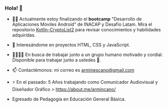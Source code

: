 ### Hola! 👋
- 👨‍🎓 Actualmente estoy finalizando el **bootcamp** "Desarrollo de Aplicaciones Móviles Android" de INACAP y Desafío Latam. Mira el repositorio [Kotlin-CryptoList2](https://github.com/armincano/Kotlin-CryptoList2) para revisar conocimientos y habilidades adquiridas.
- 🔭 Interesándome en proyectos HTML, CSS y JavaScript.
- 👨‍💻👨‍💻 En busca de trabajar junto a un grupo humano motivado y cordial. Disponible para trabajar junto a ustedes 💪.

- 📫 Contactémonos: mi correo es arminescano@gmail.com
- ⚡ En el passado: 5 Años trabajando como Comunicador Audiovisual y Diseñador Gráfico > https://about.me/armincano/
- Egresado de Pedagogía en Educación General Básica.
